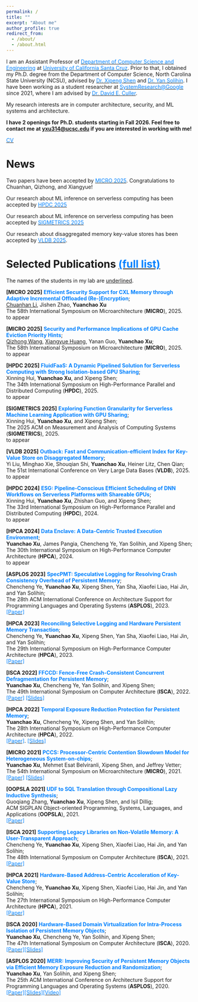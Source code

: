 ```yaml
---
permalink: /
title: ""
excerpt: "About me"
author_profile: true
redirect_from:
  - /about/
  - /about.html
---
```


I am an Assistant Professor of [<font color="#0081ff">Department of Computer Science and Engineering</font>](https://engineering.ucsc.edu/departments/computer-science-and-engineering/) at [<font color="#0081ff">University of California Santa Cruz</font>](https://www.ucsc.edu/). Prior to that, I obtained my Ph.D. degree from the Department of Computer Science, North Carolina State University (NCSU), advised by [<font color="#0081ff">Dr. Xipeng Shen</font>](https://people.engr.ncsu.edu/xshen5/) and [<font color="#0081ff">Dr. Yan Solihin</font>](https://sites.google.com/view/arpers). I have been working as a student researcher at [<font color="#0081ff">SystemResearch@Google</font>](https://techsysinfra.google/research/) since 2021, where I am advised by [<font color="#0081ff">Dr. David E. Culler</font>](http://people.eecs.berkeley.edu/~culler/).


My research interests are in computer architecture, security, and ML systems and architecture.

**I have 2 openings for Ph.D. students starting in Fall 2026. Feel free to contact me at yxu314@ucsc.edu if you are interested in working with me!**


[<font color="#0081ff">CV</font>](http://yuanchaoxu6.github.io/files/CV_Yuanchao_Xu.pdf)

News
=====

Two papers have been accepted by [<font color="#0081ff">MICRO 2025</font>](https://microarch.org/micro58/). Congratulations to Chuanhan, Qizhong, and Xiangyue!

Our research about ML inference on serverless computing has been accepted by [<font color="#0081ff">HPDC 2025</font>](https://hpdc.sci.utah.edu/2025/)

Our research about ML inference on serverless computing has been accepted by [<font color="#0081ff">SIGMETRICS 2025</font>](https://www.sigmetrics.org/sigmetrics2025/)

Our research about disaggregated memory key-value stores has been accepted by [<font color="#0081ff">VLDB 2025</font>](https://vldb.org/2025/).


Selected Publications [<font color="#0081ff">(full list)</font>](https://yuanchaoxu6.github.io/publications/)
======
The names of the students in my lab are <ins>underlined</ins>.

**\[MICRO 2025\]** **<font color="#0081ff"> Efficient Security Support for CXL Memory through Adaptive Incremental Offloaded (Re-)Encryption</font>**; <br>
<ins>Chuanhan Li</ins>, Jishen Zhao, **Yuanchao Xu** <br>
The 58th International Symposium on Microarchitecture (**MICRO**), 2025. <br>
to appear

**\[MICRO 2025\]** **<font color="#0081ff"> Security and Performance Implications of GPU Cache Eviction Priority Hints</font>**; <br>
<ins>Qizhong Wang</ins>, <ins>Xiangyue Huang</ins>, Yanan Guo, **Yuanchao Xu**; <br>
The 58th International Symposium on Microarchitecture (**MICRO**), 2025. <br>
to appear

**\[HPDC 2025\]** **<font color="#0081ff"> FluidFaaS: A Dynamic Pipelined Solution for Serverless Computing with Strong Isolation-based GPU Sharing</font>**; <br>
Xinning Hui, **Yuanchao Xu**, and Xipeng Shen; <br>
The 34th International Symposium on High-Performance Parallel and Distributed Computing (**HPDC**), 2025. <br>
to appear

**\[SIGMETRICS 2025\]** **<font color="#0081ff"> Exploring Function Granularity for Serverless Machine Learning Application with GPU Sharing</font>**; <br>
Xinning Hui, **Yuanchao Xu**, and Xipeng Shen; <br>
The 2025 ACM on Measurement and Analysis of Computing Systems (**SIGMETRICS**), 2025. <br>
to appear


**\[VLDB 2025\]** **<font color="#0081ff"> Outback: Fast and Communication-efficient Index for Key-Value Store on Disaggregated Memory</font>**; <br>
Yi Liu, Minghao Xie, Shouqian Shi, **Yuanchao Xu**, Heiner Litz, Chen Qian; <br>
The 51st International Conference on Very Large Data Bases (**VLDB**), 2025. <br>
to appear

**\[HPDC 2024\]** **<font color="#0081ff"> ESG: Pipeline-Conscious Efficient Scheduling of DNN Workflows on Serverless Platforms with Shareable GPUs</font>**; <br>
Xinning Hui, **Yuanchao Xu**, Zhishan Guo, and Xipeng Shen; <br>
The 33rd International Symposium on High-Performance Parallel and Distributed Computing (**HPDC**), 2024. <br>
to appear

**\[HPCA 2024\]** **<font color="#0081ff"> Data Enclave: A Data-Centric Trusted Execution Environment</font>**; <br>
**Yuanchao Xu**, James Pangia, Chencheng Ye, Yan Solihin, and Xipeng Shen; <br>
The 30th International Symposium on High-Performance Computer Architecture (**HPCA**), 2024. <br>
to appear


**\[ASPLOS 2023\]** **<font color="#0081ff"> SpecPMT: Speculative Logging for Resolving Crash Consistency
Overhead of Persistent Memory</font>**; <br>
Chencheng Ye, **Yuanchao Xu**, Xipeng Shen, Yan Sha, Xiaofei Liao, Hai Jin, and Yan Solihin; <br>
The 28th ACM International Conference on Architecture Support for Programming Languages and Operating Systems (**ASPLOS**), 2023. <br>
[<font color="#0081ff">[Paper]</font>](http://yuanchaoxu6.github.io/files/ASPLOS2023_SpecPMT.pdf)

**\[HPCA 2023\]** **<font color="#0081ff"> Reconciling Selective Logging and Hardware Persistent Memory Transaction</font>**; <br>
Chencheng Ye, **Yuanchao Xu**, Xipeng Shen, Yan Sha, Xiaofei Liao, Hai Jin, and Yan Solihin; <br>
The 29th International Symposium on High-Performance Computer Architecture (**HPCA**), 2023. <br>
[<font color="#0081ff">[Paper]</font>](http://yuanchaoxu6.github.io/files/HPCA2023_SelectiveLogging.pdf)


**\[ISCA 2022\]** **<font color="#0081ff"> FFCCD: Fence-Free Crash-Consistent Concurrent Defragmentation for Persistent Memory</font>**; <br>
**Yuanchao Xu**, Chencheng Ye, Yan Solihin, and Xipeng Shen; <br>
The 49th International Symposium on Computer Architecture (**ISCA**), 2022. <br>
[<font color="#0081ff">[Paper]</font>](http://yuanchaoxu6.github.io/files/ISCA22.pdf) [<font color="#0081ff">[Slides]</font>](http://yuanchaoxu6.github.io/files/ISCA2022_FFCCD.pdf)


**\[HPCA 2022\]** **<font color="#0081ff"> Temporal Exposure Reduction Protection for Persistent Memory</font>**; <br>
**Yuanchao Xu**, Chencheng Ye, Xipeng Shen, and Yan Solihin; <br>
The 28th International Symposium on High-Performance Computer Architecture (**HPCA**), 2022. <br>
[<font color="#0081ff">[Paper]</font>](http://yuanchaoxu6.github.io/files/HPCA22.pdf). [<font color="#0081ff">[Slides]</font>](http://yuanchaoxu6.github.io/files/HPCA22_TERP.pdf)

**\[MICRO 2021\]** **<font color="#0081ff"> PCCS: Processor-Centric Contention Slowdown Model for Heterogeneous System-on-chips</font>**; <br>
**Yuanchao Xu**, Mehmet Esat Belviranli, Xipeng Shen, and Jeffrey Vetter; <br>
The 54th International Symposium on Microarchitecture (**MICRO**), 2021. <br>
[<font color="#0081ff">[Paper]</font>](http://yuanchaoxu6.github.io/files/MICRO2021.pdf) [<font color="#0081ff">[Slides]</font>](http://yuanchaoxu6.github.io/files/MICRO2021_PCCS.pdf)

**\[OOPSLA 2021\]** **<font color="#0081ff"> UDF to SQL Translation through Compositional Lazy Inductive Synthesis</font>**; <br>
Guoqiang Zhang, **Yuanchao Xu**, Xipeng Shen, and Işil Dillig; <br>
ACM SIGPLAN Object-oriented Programming, Systems, Languages, and Applications (**OOPSLA**), 2021. <br>
[<font color="#0081ff">[Paper]</font>](http://yuanchaoxu6.github.io/files/OOPSLA2021.pdf)

**\[ISCA 2021\]** **<font color="#0081ff"> Supporting Legacy Libraries on Non-Volatile Memory: A User-Transparent Approach</font>**; <br>
Chencheng Ye, **Yuanchao Xu**, Xipeng Shen, Xiaofei Liao, Hai Jin, and Yan Solihin; <br>
The 48th International Symposium on Computer Architecture (**ISCA**), 2021. <br>
[<font color="#0081ff">[Paper]</font>](http://yuanchaoxu6.github.io/files/ISCA21.pdf)

**\[HPCA 2021\]** **<font color="#0081ff"> Hardware-Based Address-Centric Acceleration of Key-Value Store</font>**; <br>
Chencheng Ye, **Yuanchao Xu**, Xipeng Shen, Xiaofei Liao, Hai Jin, and Yan Solihin; <br>
The 27th International Symposium on High-Performance Computer Architecture (**HPCA**), 2021. <br>
[<font color="#0081ff">[Paper]</font>](http://yuanchaoxu6.github.io/files/HPCA21.pdf)

**\[ISCA 2020\]** **<font color="#0081ff"> Hardware-Based Domain Virtualization for Intra-Process Isolation of Persistent Memory Objects</font>**; <br>
**Yuanchao Xu**, Chencheng Ye, Yan Solihin, and Xipeng Shen; <br>
The 47th International Symposium on Computer Architecture (**ISCA**), 2020. <br>
[<font color="#0081ff">[Paper]</font>](http://yuanchaoxu6.github.io/files/isca20.pdf)[<font color="#0081ff">[Slides]</font>](http://yuanchaoxu6.github.io/files/ISCA2020MPKVirtualization.pdf)

**\[ASPLOS 2020\]** **<font color="#0081ff"> MERR: Improving Security of Persistent Memory Objects via Efficient Memory Exposure Reduction and Randomization</font>**; <br>
**Yuanchao Xu**, Yan Solihin, and Xipeng Shen; <br>
The 25th ACM International Conference on Architecture Support for Programming Languages and Operating Systems (**ASPLOS**), 2020. <br>
[<font color="#0081ff">[Paper]</font>](http://yuanchaoxu6.github.io/files/asplos20.pdf)[<font color="#0081ff">[Slides]</font>](http://yuanchaoxu6.github.io/files/ASPLOS2020MERR.pdf)[<font color="#0081ff">[Video]</font>](https://www.youtube.com/watch?v=96OUTHkBdY0&list=PLsLWHLZB96VeVp3IVzvSH58ttVz_Anr7H&index=65)


<!--

Our research about system-on-chip security has been accepted by [<font color="#0081ff">DATE 2025</font>](https://www.date-conference.com/)

Serving as the program committee for [<font color="#0081ff">ISCA 2025</font>](https://iscaconf.org/isca2025/).

Our research about ML inference on serverless computing has been accpeted by [<font color="#0081ff">HPDC 2024</font>](https://www.hpdc.org/2024/)

Our research about system-on-chip security has been awarded by NSF. Thank you for your support, NSF!

Serving as the program committee for [<font color="#0081ff">MICRO 2024</font>](https://microarch.org/micro57/).

Received the 2024 [<font color="#0081ff">Outstanding Dissertation Award</font>](https://www.csc.ncsu.edu/academics/graduate/graduate_awards.php) from NCSU for my Ph.D. Thesis on "Data-Centric Architecture Support for Security". 

Serving as the program committee for [<font color="#0081ff">ASPLOS 2025</font>](https://www.asplos-conference.org/asplos-2025-call-for-papers/).

Serving as the organization committee for [<font color="#0081ff">HPCA 2025</font>](https://hpca-conf.org/2025/).

Our research about trusted execution environments has been accepted by [<font color="#0081ff">HPCA 2024</font>](https://hpca-conf.org/2024/).

Serving as the program committee for ISPASS 2024.

Serving as the Registration Chair for [<font color="#0081ff">ISCA 2023</font>](https://iscaconf.org/isca2023/). Please consider attending!



Text-->
